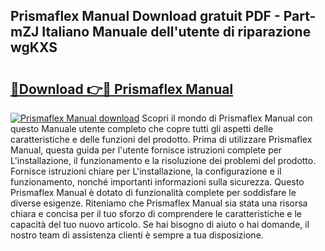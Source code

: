 ## Prismaflex Manual Download gratuit PDF - Part-mZJ Italiano Manuale dell'utente di riparazione wgKXS

# <h2><a href="http://dfgdps.blite.top/?on=Prismaflex+Manual">🔗Download 👉🔴 Prismaflex Manual</a></h2>

[![Prismaflex Manual download](https://i.imgur.com/lujVjoI.png)](http://dfgdps.blite.top/?on=Prismaflex+Manual)
Scopri il mondo di Prismaflex Manual con questo Manuale utente completo che copre tutti gli aspetti delle caratteristiche e delle funzioni del prodotto. Prima di utilizzare Prismaflex Manual, questa guida per l'utente fornisce istruzioni complete per L'installazione, il funzionamento e la risoluzione dei problemi del prodotto. Fornisce istruzioni chiare per L'installazione, la configurazione e il funzionamento, nonché importanti informazioni sulla sicurezza. Questo Prismaflex Manual è dotato di funzionalità complete per soddisfare le diverse esigenze. Riteniamo che Prismaflex Manual sia stata una risorsa chiara e concisa per il tuo sforzo di comprendere le caratteristiche e le capacità del tuo nuovo articolo. Se hai bisogno di aiuto o hai domande, il nostro team di assistenza clienti è sempre a tua disposizione.
